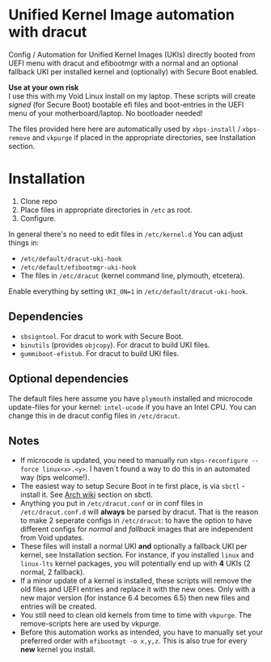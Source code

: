 # Unified Kernel Image automation with dracut
Config / Automation for Unified Kernel Images (UKIs) directly booted from UEFI menu with dracut and efibootmgr with a normal and an optional fallback UKI per installed kernel and (optionally) with Secure Boot enabled.

**Use at your own risk**  
I use this with my Void Linux install on my laptop. 
These scripts will create _signed_ (for Secure Boot) bootable efi files and boot-entries in the UEFI menu of your motherboard/laptop. No bootloader needed!

The files provided here here are automatically used by `xbps-install` / `xbps-remove` and `vkpurge` if placed in the appropriate directories, see Installation section.

# Installation
1. Clone repo
2. Place files in appropriate directories in `/etc` as root.
3. Configure.

In general there's no need to edit files in `/etc/kernel.d` You can adjust things in:
- `/etc/default/dracut-uki-hook`
- `/etc/default/efibootmgr-uki-hook`
- The files in `/etc/dracut` (kernel command line, plymouth, etcetera).

Enable everything by setting `UKI_ON=1` in `/etc/default/dracut-uki-hook`.

## Dependencies
- `sbsigntool`. For dracut to work with Secure Boot.
- `binutils` (provides `objcopy`). For dracut to build UKI files.
- `gummiboot-efistub`. For dracut to build UKI files.

## Optional dependencies
The default files here assume you have `plymouth` installed and microcode update-files for your kernel: `intel-ucode` if you have an Intel CPU. You can change this in de dracut config files in `/etc/dracut`.

## Notes
- If microcode is updated, you need to manually run  `xbps-reconfigure --force linux<x>.<y>`. I haven´t found a way to do this in an automated way (tips welcome!).
- The easiest way to setup Secure Boot in te first place, is via `sbctl`  - install it. See [Arch wiki](https://wiki.archlinux.org/title/Unified_Extensible_Firmware_Interface/Secure_Boot) section on sbctl.
- Anything you put in `/etc/dracut.conf` or in conf files in `/etc/dracut.conf.d` will **always** be parsed by dracut. That is the reason to make 2 seperate configs in `/etc/dracut`: to have the option to have different configs for _normal_ and _fallback_ images that are independent from Void updates.
- These files will install a normal UKI **and** optionally a fallback UKI per kernel, see Installation section. For instance, if you installed `linux` and `linux-lts` kernel packages, you will potentially end up with **4** UKIs (2 normal, 2 fallback).
- If a minor update of a kernel is installed, these scripts will remove the old files and UEFI entries and replace it with the new ones. Only with a new major version (for instance 6.4 becomes 6.5) then new files and entries will be created.
- You still need to clean old kernels from time to time with `vkpurge`. The remove-scripts here are used by vkpurge.
- Before this automation works as intended, you have to manually set your preferred order with `efibootmgt -o x,y,z`. This is also true for every **new** kernel you install.

